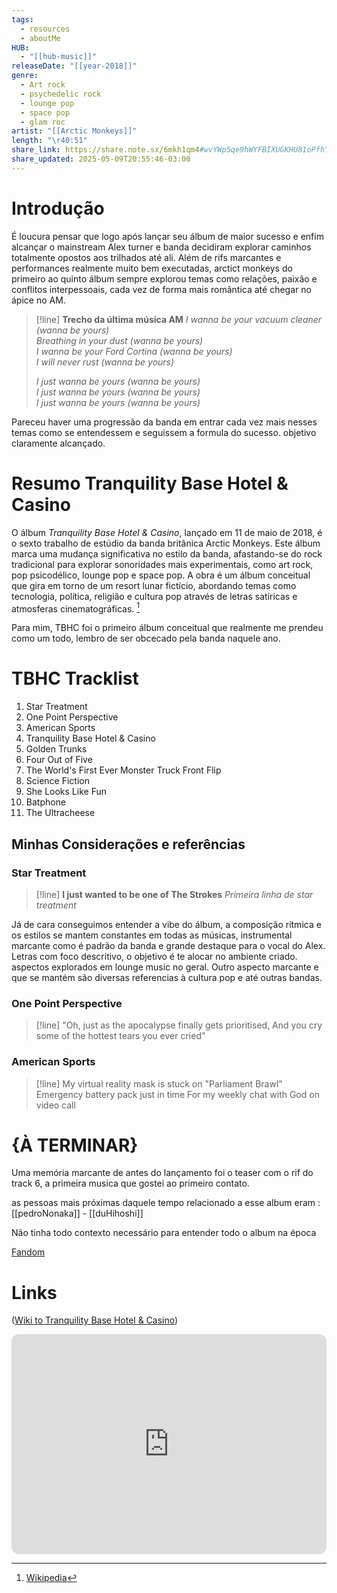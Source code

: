 ```yaml
---
tags:
  - resources
  - aboutMe
HUB:
  - "[[hub-music]]"
releaseDate: "[[year-2018]]"
genre:
  - Art rock
  - psychedelic rock
  - lounge pop
  - space pop
  - glam roc
artist: "[[Arctic Monkeys]]"
length: "\r40:51"
share_link: https://share.note.sx/6mkh1qm4#wvYWp5qe9hWYFBIXUGKHU81oPfhYbSz7iVKGovXW77M
share_updated: 2025-05-09T20:55:46-03:00
---
```

# Introdução 

É loucura pensar que logo após lançar seu álbum de maior sucesso e enfim alcançar o mainstream Alex turner e banda decidiram explorar caminhos totalmente opostos aos trilhados até ali. Além de rifs marcantes e performances realmente muito bem executadas, arctict monkeys do primeiro ao quinto álbum sempre explorou temas como relações, paixão e conflitos interpessoais, cada vez de forma mais romântica até chegar no ápice no AM.

> [!line] **Trecho da última música AM**
> *I wanna be your vacuum cleaner (wanna be yours)*  
> *Breathing in your dust (wanna be yours)*  
> *I wanna be your Ford Cortina (wanna be yours)*  
> *I will never rust (wanna be yours)*
> 
> *I just wanna be yours (wanna be yours)*  
> *I just wanna be yours (wanna be yours)*  
> *I just wanna be yours (wanna be yours)*

Pareceu haver uma progressão da banda em entrar cada vez mais nesses temas como se entendessem e seguissem a formula do sucesso. objetivo claramente alcançado.
# Resumo Tranquility Base Hotel & Casino

​O álbum _Tranquility Base Hotel & Casino_, lançado em 11 de maio de 2018, é o sexto trabalho de estúdio da banda britânica Arctic Monkeys. Este álbum marca uma mudança significativa no estilo da banda, afastando-se do rock tradicional para explorar sonoridades mais experimentais, como art rock, pop psicodélico, lounge pop e space pop. A obra é um álbum conceitual que gira em torno de um resort lunar fictício, abordando temas como tecnologia, política, religião e cultura pop através de letras satíricas e atmosferas cinematográficas. [^1]

Para mim, TBHC foi o primeiro álbum conceitual que realmente me prendeu como um todo, lembro de ser obcecado pela banda naquele ano.

# TBHC Tracklist

1. Star Treatment
2. One Point Perspective
3. American Sports
4. Tranquility Base Hotel & Casino
5. Golden Trunks
6. Four Out of Five
7. The World's First Ever Monster Truck Front Flip
8. Science Fiction
9. She Looks Like Fun
10. Batphone
11. The Ultracheese 

## Minhas Considerações e referências


### Star Treatment

> [!line] **I just wanted to be one of The Strokes**
> *Primeira linha de star treatment*  

Já de cara conseguimos entender a vibe do álbum, a composição rítmica e os estilos se mantem constantes em todas as músicas, instrumental marcante como é padrão da banda e grande destaque para o vocal do Alex.
Letras com foco descritivo, o objetivo é te alocar no ambiente criado. aspectos explorados em lounge music no geral.
Outro aspecto marcante e que se mantém são diversas referencias à cultura pop e até outras bandas.


### One Point Perspective

>[!line] "Oh, just as the apocalypse finally gets prioritised, And you cry some of the hottest tears you ever cried"


### American Sports

>[!line] My virtual reality mask is stuck on "Parliament Brawl"  Emergency battery pack just in time  For my weekly chat with God on video call



# {À TERMINAR}

Uma memória marcante de antes do lançamento foi o teaser com o rif do track 6, a primeira musica que gostei ao primeiro contato.

as pessoas mais próximas daquele tempo relacionado a esse album eram : [[pedroNonaka]] -  [[duHihoshi]]


Não tinha todo contexto necessário para entender todo o album na época

[Fandom](https://arcticmonkeys.fandom.com/wiki/Tranquility_Base_Hotel_%26_Casino)


# Links

([Wiki to Tranquility Base Hotel & Casino](https://en.wikipedia.org/wiki/Tranquility_Base_Hotel_%26_Casino?utm_source=chatgpt.com))

<iframe style="border-radius:12px" src="https://open.spotify.com/embed/album/7v6FNgLDS8KmaWA1amUtqe?utm_source=generator" width="100%" height="352" frameBorder="0" allowfullscreen="" allow="autoplay; clipboard-write; encrypted-media; fullscreen; picture-in-picture" loading="lazy"></iframe>

[^1]:  ​[Wikipedia](https://en.wikipedia.org/wiki/Tranquility_Base_Hotel_%26_Casino?utm_source=chatgpt.com)



